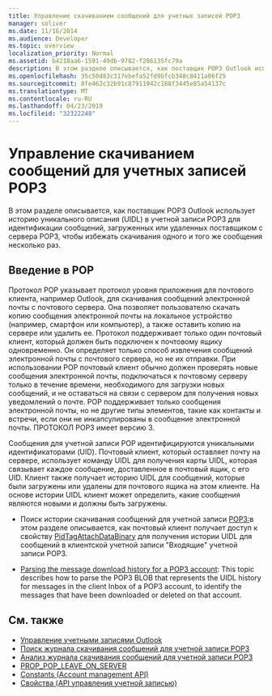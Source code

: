 ```yaml
---
title: Управление скачиванием сообщений для учетных записей POP3
manager: soliver
ms.date: 11/16/2014
ms.audience: Developer
ms.topic: overview
localization_priority: Normal
ms.assetid: b4218aa6-1591-49db-9782-f286135fc79a
description: В этом разделе описывается, как поставщик POP3 Outlook использует историю уникального описания (UIDL) в учетной записи POP3 для идентификации сообщений, загруженных или удаленных поставщиком с сервера POP3, чтобы избежать скачивания одного и того же сообщения несколько раз.
ms.openlocfilehash: 35c50d83c317ebefa52fd9bfcb348c8411a06f25
ms.sourcegitcommit: 8fe462c32b91c87911942c188f3445e85a54137c
ms.translationtype: MT
ms.contentlocale: ru-RU
ms.lasthandoff: 04/23/2019
ms.locfileid: "32322248"
---
```

# <a name="managing-message-downloads-for-pop3-accounts"></a>Управление скачиванием сообщений для учетных записей POP3

В этом разделе описывается, как поставщик POP3 Outlook использует историю уникального описания (UIDL) в учетной записи POP3 для идентификации сообщений, загруженных или удаленных поставщиком с сервера POP3, чтобы избежать скачивания одного и того же сообщения несколько раз.
  
## <a name="introduction-to-pop"></a>Введение в POP

Протокол POP указывает протокол уровня приложения для почтового клиента, например Outlook, для скачивания сообщений электронной почты с почтового сервера. Она позволяет пользователю скачать копию сообщения электронной почты на локальное устройство (например, смартфон или компьютер), а также оставить копию на сервере или удалить ее. Протокол поддерживает только один почтовый клиент, который должен быть подключен к почтовому ящику одновременно. Он определяет только способ извлечения сообщений электронной почты с почтового сервера, но не их отправки. При использовании POP почтовый клиент обычно должен проверять новые сообщения электронной почты, подключаться к почтовому серверу только в течение времени, необходимого для загрузки новых сообщений, и не оставаться на связи с сервером для получения новых уведомлений о почте. POP поддерживает только сообщения электронной почты, но не другие типы элементов, такие как контакты и встречи, если они не инкапсулированы в сообщение электронной почты. ПРОТОКОЛ POP3 имеет версию 3.
  
Сообщения для учетной записи POP идентифицируются уникальными идентификаторами (UID). Почтовый клиент, который оставляет почту на сервере, использует команду UIDL для получения карты UIDL, которая связывает каждое сообщение, доставленное в почтовый ящик, с его UID. Клиент также получает историю UIDL для сообщений, которые были загружены или удалены для почтового ящика на этом клиенте. На основе истории UIDL клиент может определить, какие сообщения являются новыми и должны быть загружены.

- Поиск истории скачивания сообщений для учетной записи [POP3:](locating-the-message-download-history-for-a-pop3-account.md)в этом разделе описывается, как почтовый клиент получает доступ к свойству [PidTagAttachDataBinary](https://msdn.microsoft.com/library/3b0a8b28-863e-4b96-a4c0-fdb8f40555b9%28Office.15%29.aspx) для получения истории UIDL для сообщений в клиентской учетной записи "Входящие" учетной записи POP3. 
    
- [Parsing the message download history for a POP3 account](parsing-the-message-download-history-for-a-pop3-account.md): This topic describes how to parse the POP3 BLOB that represents the UIDL history for messages in the client Inbox of a POP3 account, to identify the messages that have been downloaded or deleted on that account.
    
## <a name="see-also"></a>См. также

- [Управление учетными записями Outlook](outlook-account-management.md)    
- [Поиск журнала скачивания сообщений для учетной записи POP3](locating-the-message-download-history-for-a-pop3-account.md) 
- [Анализ журнала скачивания сообщений для учетной записи POP3](parsing-the-message-download-history-for-a-pop3-account.md)   
- [PROP_POP_LEAVE_ON_SERVER](prop_pop_leave_on_server.md)  
- [Constants (Account management API)](constants-account-management-api.md)    
- [Свойства (API управления учетной записью)](properties-account-management-api.md)
    

